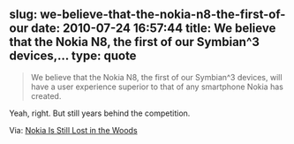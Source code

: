 slug: we-believe-that-the-nokia-n8-the-first-of-our
date: 2010-07-24 16:57:44
title: We believe that the Nokia N8, the first of our Symbian^3 devices,...
type: quote
---

> We believe that the Nokia N8, the first of our Symbian^3 devices, will have a user experience superior to that of any smartphone Nokia has created.

Yeah, right. But still years behind the competition.

 Via: [Nokia Is Still Lost in the Woods](http://gigaom.com/2010/07/22/nokia-is-still-lost-in-the-woods/)
